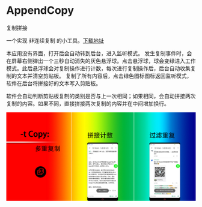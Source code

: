 # AppendCopy
复制拼接

一个实现 非连续复制 的小工具。[下载地址](https://www.coolapk.com/apk/175150)

本应用没有界面，打开后会自动转到后台，进入监听模式。
发生复制事件时，会在屏幕右侧弹出一个三秒自动消失的灰色悬浮球。点击悬浮球，球会变绿进入工作模式。此后悬浮球会对复制操作进行计数，每次进行复制操作后，后台自动收集复制的文本并清空剪贴板。
复制了所有内容后，点击绿色图标图标返回监听模式，软件在后台将拼接好的文本写入剪贴板。

软件会自动判断剪贴板复制的类别是否与上一次相同；如果相同，会自动拼接两次复制的内容。如果不同，直接拼接两次复制的内容并在中间增加换行。

![](x.jpg)
  
